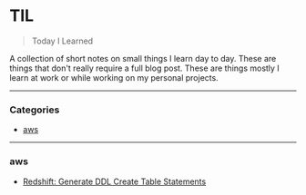 # TIL
> Today I Learned

A collection of short notes on small things I learn day to day. These are things that don't really require a full blog post. These are things mostly I learn at work or while working on my personal projects.

---

### Categories

* [aws](#aws)

---

### aws

* [Redshift: Generate DDL Create Table Statements](src/aws/redshift-generate-ddl.md)